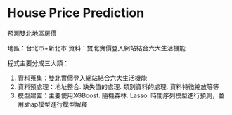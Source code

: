 # House Price Prediction 

預測雙北地區房價

地區：台北市+新北市
資料：雙北實價登入網站結合六大生活機能

程式主要分成三大類：
1. 資料蒐集：雙北實價登入網站結合六大生活機能
2. 資料預處理：地址整合. 缺失值的處理. 類別資料的處理. 資料特徵縮放等等
3. 模型建置：主要使用XGBoost. 隨機森林. Lasso. 時間序列模型進行預測，並用shap模型進行模型解釋
